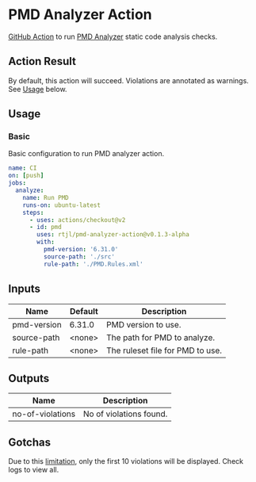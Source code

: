 # PMD Analyzer Action

[GitHub Action](https://github.com/features/actions) to run [PMD Analyzer](https://github.com/pmd/pmd) static code analysis checks.

## Action Result

By default, this action will succeed. Violations are annotated as warnings. See [Usage](#Usage) below.

## Usage

### Basic

Basic configuration to run PMD analyzer action.

```yaml
name: CI
on: [push]
jobs:
  analyze:
    name: Run PMD
    runs-on: ubuntu-latest
    steps:
      - uses: actions/checkout@v2
      - id: pmd
        uses: rtjl/pmd-analyzer-action@v0.1.3-alpha
        with:
          pmd-version: '6.31.0'
          source-path: './src'
          rule-path: './PMD.Rules.xml'
```

## Inputs

| Name | Default | Description |
|------|---------|-------------|
| pmd-version    | 6.31.0   | PMD version to use.
| source-path    | \<none>  | The path for PMD to analyze.
| rule-path      | \<none>  | The ruleset file for PMD to use.

## Outputs

| Name | Description |
|------|-------------|
| no-of-violations    | No of violations found.

## Gotchas

Due to this [limitation](https://github.community/t/annotation-limitation/17998), only the first 10 violations will be displayed. Check logs to view all.

